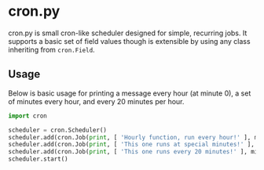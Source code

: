 cron.py
=====
cron.py is small cron-like scheduler designed for simple, recurring jobs. It supports a basic set of field values though is extensible by using any class inheriting from `cron.Field`.

Usage
-----
Below is basic usage for printing a message every hour (at minute 0), a set of minutes every hour, and every 20 minutes per hour.

```python
import cron

scheduler = cron.Scheduler()
scheduler.add(cron.Job(print, [ 'Hourly function, run every hour!' ], minute=0))
scheduler.add(cron.Job(print, [ 'This one runs at special minutes!' ], minute=[ 1, 2, 3, 5, 8, 13, 21, 34, 55 ]))
scheduler.add(cron.Job(print, [ 'This one runs every 20 minutes!' ], minute=cron.Every(20)))
scheduler.start()
```
